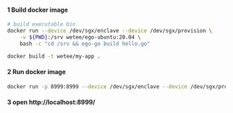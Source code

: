 #### 1 Build docker image
```bash
# build executable bin
docker run --device /dev/sgx/enclave --device /dev/sgx/provision \
    -v ${PWD}:/srv wetee/ego-ubuntu:20.04 \
    bash -c "cd /srv && ego-go build hello.go"

docker build -t wetee/my-app .
```

#### 2 Run docker image
```bash
docker run -p 8999:8999 --device /dev/sgx/enclave --device /dev/sgx/provision wetee/my-app
```

#### 3 open http://localhost:8999/